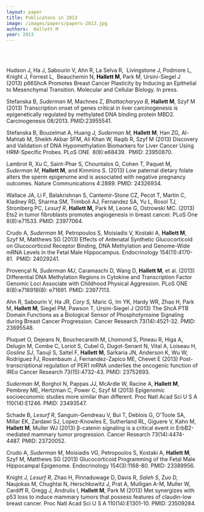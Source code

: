 ```yaml
---
layout: paper
title: Publicatons in 2013
image: /images/papers/papers-2013.jpg
authors:  Hallett M  
year: 2013
---
```



<br> <br>

Hudson J, Ha J, Sabourin V, Ahn R, La Selva R,  Livingstone J</em>, Podmore L, Knight J, Forrest L,  Beauchemin N, <strong style="color: #000000;">Hallett M</strong>, Park M, Ursini-Siegel J (2013) p66ShcA Promotes Breast Cancer Plasticity by Inducing an Epithelial to Mesenchymal Transition. Molecular and Cellular Biology. In press.


Stefanska B, <em>Suderman M</em>, Machnes Z, <em>Bhattacharyya B</em>, <strong>Hallett M</strong>, Szyf M (2013) Transcription onset of genes critical in liver carcinogenesis is epigenetically regulated by methylated DNA binding protein MBD2. Carcinogenesis 08/2013. PMID:23955541. 

Stefanska B, Bouzelmat A, Huang J, <em>Suderman M, </em><strong>Hallett M</strong>, Han ZG, Al-Mahtab M, Sheikh Akbar SFM, Ali Khan W, Raqib R, Szyf M (2013) Discovery and Validation of DNA Hypomethylation Biomarkers for Liver Cancer Using HRM-Specific Probes. PLoS ONE  8(8):e68439.  PMID: 23950870. 


Lambrot R, Xu C, Saint-Phar S, Chountalos G, Cohen T, Paquet M, <em>Suderman M</em>, <strong>Hallett M</strong>, and Kimmins S. (2013) Low paternal dietary folate alters the sperm epigenome and is associated with negative pregnancy outcomes. Nature Communications 4:2889. PMID: 24326934. 

Wallace JA, Li F, Balakrishnan S, Cantemir-Stone CZ, Pecot T, Martin C, Kladney RD, Sharma SM, Trimboli AJ, Fernandez SA, Yu L, Rosol TJ, Stromberg PC, <em>Lesurf R</em>, <strong>Hallett M,</strong> Park M, Leone G, Ostrowski MC. (2013) Ets2 in tumor fibroblasts promotes angiogenesis in breast cancer. PLoS One 8(8):e71533. PMID: 23977064. 

Crudo A, <em>Suderman M,</em> Petropoulos S, Moisiadis V, Kostaki A, <strong>Hallett M</strong>, Szyf M, Matthews SG (2013) Effects of Antenatal Synthetic Glucocorticoid on Glucocorticoid Receptor Binding, DNA Methylation and Genome-Wide mRNA Levels in the Fetal Male Hippocampus. Endocrinology 154(11):4170-81.  PMID: 24029241. 


Provençal N, <em>Suderman MJ</em>, Caramaschi D, Wang D, <strong>Hallett M</strong>, et al. (2013) Differential DNA Methylation Regions in Cytokine and Transcription Factor Genomic Loci Associate with Childhood Physical Aggression. PLoS ONE 8(8):e716918(8): e71691. PMID: 23977113. 


Ahn R, Sabourin V, Ha JR, <em>Cory S,</em> Maric G, Im YK, Hardy WR, Zhao H, Park M, <strong>Hallett M</strong>, Siegel PM, Pawson T, Ursini-Siegel J (2013) The ShcA PTB Domain Functions as a Biological Sensor of Phosphotyrosine Signaling during Breast Cancer Progression. Cancer Research 73(14):4521-32. PMID: 23695548. 


Pluquet O, Dejeans N, Bouchecareilh M, Lhomond S, Pineau R, Higa A, Delugin M, Combe C, Loriot S, Cubel G, Dugot-Senant N, Vital A, Loiseau H, <em>Gosline SJ</em>, Taouji S, Saltel F, <strong>Hallett M</strong>, Sarkaria JN, Anderson K, Wu W, Rodriguez FJ, Rosenbaum J, Fernandez-Zapico ME, Chevet E (2013) Post-transcriptional regulation of PER1 mRNA underlies the oncogenic function of IREα Cancer Research 73(15):4732-43. PMID: 23752693. 

<em>Suderman M</em>, Borghol N, Pappas JJ, McArdle W, Racine A, <strong>Hallett M</strong>, Pembrey ME, Hertzman C, Power C, Szyf M (2013) Epigenomic socioeconomic studies more similar than different. Proc Natl Acad Sci U S A 110(14):E1246. PMID: 23493547. 


Schade B, <em>Lesurf R</em>, Sanguin-Gendreau V, Bui T, Deblois G, O'Toole SA, Millar EK, Zardawi SJ, Lopez-Knowles E, Sutherland RL, Giguere V, Kahn M, <strong>Hallett M</strong>, Muller WJ (2013) β-catenin signaling is a critical event in ErbB2-mediated mammary tumor progression. Cancer Research 73(14):4474-4487. PMID: 23720052. 


Crudo A, <em>Suderman M</em>, Moisiadis VG, Petropoulos S, Kostaki A, <strong>Hallett M</strong>, Szyf M, Matthews SG (2013) Glucocorticoid Programming of the Fetal Male Hippocampal Epigenome. Endocrinology 154(3):1168-80. PMID: 23389956. 


Knight J, <em>Lesurf R</em>, Zhao H, Pinnaduwage D, Davis R, <em>Saleh S</em>, Zuo D, Naujokas M, Chughtai N, Herschkowitz J, Prat A, Mulligan A-M, Muller W, Cardiff R, Gregg J, Andrulis I, <strong>Hallett M</strong>, Park M (2013) Met synergizes with p53 loss to induce mammary tumors that possess features of claudin-low breast cancer. Proc Natl Acad Sci U S A 110(14):E1301-10. PMID: 23509284. 
